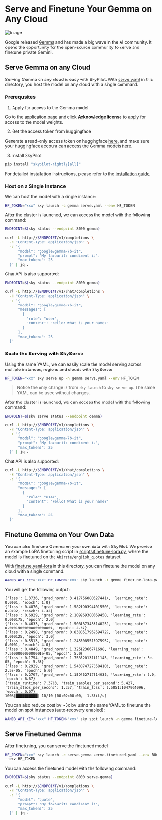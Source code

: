 # Serve and Finetune Your Gemma on Any Cloud
![image](https://github.com/skypilot-org/skypilot/assets/6753189/e452c39e-b5ef-4cb2-ab48-053f9e6f67b7)

Google released [Gemma](https://blog.google/technology/developers/gemma-open-models/) and has made a big wave in the AI community.
It opens the opportunity for the open-source community to serve and finetune private Gemini.

## Serve Gemma on any Cloud

Serving Gemma on any cloud is easy with SkyPilot. With [serve.yaml](serve.yaml) in this directory, you host the model on any cloud with a single command.

### Prerequsites

1. Apply for access to the Gemma model

Go to the [application page](https://huggingface.co/google/gemma-7b) and click **Acknowledge license** to apply for access to the model weights.


2. Get the access token from huggingface

Generate a read-only access token on huggingface [here](https://huggingface.co/settings/token), and make sure your huggingface account can access the Gemma models [here](https://huggingface.co/google/gemma-7b).

3. Install SkyPilot

```bash
pip install "skypilot-nightly[all]"
```
For detailed installation instructions, please refer to the [installation guide](https://skypilot.readthedocs.io/en/latest/getting-started/installation.html).

### Host on a Single Instance

We can host the model with a single instance:
```bash
HF_TOKEN="xxx" sky launch -c gemma serve.yaml --env HF_TOKEN
```

After the cluster is launched, we can access the model with the following command:
```bash
ENDPOINT=$(sky status --endpoint 8000 gemma)

curl -L http://$ENDPOINT/v1/completions \
  -H "Content-Type: application/json" \
  -d '{
      "model": "google/gemma-7b-it",
      "prompt": "My favourite condiment is",
      "max_tokens": 25
  }' | jq .
```

Chat API is also supported:
```bash
ENDPOINT=$(sky status --endpoint 8000 gemma)

curl -L http://$ENDPOINT/v1/chat/completions \
  -H "Content-Type: application/json" \
  -d '{
      "model": "google/gemma-7b-it",
      "messages": [
        {
          "role": "user",
          "content": "Hello! What is your name?"
        }
      ],
      "max_tokens": 25
  }'
```

### Scale the Serving with SkyServe


Using the same YAML, we can easily scale the model serving across multiple instances, regions and clouds with SkyServe:
```bash
HF_TOKEN="xxx" sky serve up -n gemma serve.yaml --env HF_TOKEN
```

> Notice the only change is from `sky launch` to `sky serve up`. The same YAML can be used without changes.

After the cluster is launched, we can access the model with the following command:
```bash
ENDPOINT=$(sky serve status --endpoint gemma)

curl -L http://$ENDPOINT/v1/completions \
  -H "Content-Type: application/json" \
  -d '{
      "model": "google/gemma-7b-it",
      "prompt": "My favourite condiment is",
      "max_tokens": 25
  }' | jq .
```

Chat API is also supported:
```bash
curl -L http://$ENDPOINT/v1/chat/completions \
  -H "Content-Type: application/json" \
  -d '{
      "model": "google/gemma-7b-it",
      "messages": [
        {
          "role": "user",
          "content": "Hello! What is your name?"
        }
      ],
      "max_tokens": 25
  }'
```

## Finetune Gemma on Your Own Data

You can also finetune Gemma on your own data with SkyPilot. We provide an example LoRA finetuning script in [scripts/finetune-lora.py](scripts/finetune-lora.py), where the model is finetuned on  the `Abirate/english_quotes` dataset.


With [finetune.yaml-lora](finetune-lora.yaml) in this directory, you can finetune the model on any cloud with a single command.

```bash
WANDB_API_KEY="xxx" HF_TOKEN="xxx" sky launch -c gemma finetune-lora.yaml --env HF_TOKEN --env WANDB_API_KEY --env BUCKET_NAME=your-bucket-name
```

You will get the following output:
```
{'loss': 1.3736, 'grad_norm': 3.4177560806274414, 'learning_rate': 0.0001, 'epoch': 1.0}
{'loss': 0.4876, 'grad_norm': 1.5821903944015503, 'learning_rate': 0.0002, 'epoch': 1.33}
{'loss': 0.6929, 'grad_norm': 2.109269380569458, 'learning_rate': 0.000175, 'epoch': 2.0}
{'loss': 0.4633, 'grad_norm': 1.5081373453140259, 'learning_rate': 0.00015000000000000001, 'epoch': 2.67}
{'loss': 0.2498, 'grad_norm': 0.8380517959594727, 'learning_rate': 0.000125, 'epoch': 3.0}
{'loss': 0.5513, 'grad_norm': 1.2455085515975952, 'learning_rate': 0.0001, 'epoch': 4.0}
{'loss': 0.4849, 'grad_norm': 1.32512366771698, 'learning_rate': 7.500000000000001e-05, 'epoch': 5.0}
{'loss': 0.1754, 'grad_norm': 1.753520131111145, 'learning_rate': 5e-05, 'epoch': 5.33}
{'loss': 0.2929, 'grad_norm': 1.5430747270584106, 'learning_rate': 2.5e-05, 'epoch': 6.0}
{'loss': 0.2797, 'grad_norm': 1.159482717514038, 'learning_rate': 0.0, 'epoch': 6.67}
{'train_runtime': 7.3703, 'train_samples_per_second': 5.427, 'train_steps_per_second': 1.357, 'train_loss': 0.505131047964096, 'epoch': 6.67}
100%|██████████| 10/10 [00:07<00:00,  1.35it/s]
```


You can also reduce cost by ~3x by using the same YAML to finetune the model on spot instances (auto-recovery enabled):
```bash
WANDB_API_KEY="xxx" HF_TOKEN="xxx" sky spot launch -n gemma finetune-lora.yaml --env HF_TOKEN --env WANDB_API_KEY --env BUCKET_NAME=your-bucket-name
```

## Serve Finetuned Gemma

After finetuning, you can serve the finetuned model:
```bash
HF_TOKEN="xxx" sky launch -c serve-gemma serve-finetuned.yaml --env BUCKET_PATH=your-bucket-name 
--env HF_TOKEN
```

You can access the finetuned model with the following command:
```bash
ENDPOINT=$(sky status --endpoint 8000 serve-gemma)

curl -L http://$ENDPOINT/v1/completions \
  -H "Content-Type: application/json" \
  -d '{
      "model": "quote",
      "prompt": "My favourite condiment is",
      "max_tokens": 25
  }' | jq .
```
